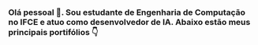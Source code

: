 ### Olá pessoal 👋. Sou estudante de Engenharia de Computação no IFCE e atuo como desenvolvedor de IA. Abaixo estão meus principais portifólios 👇
